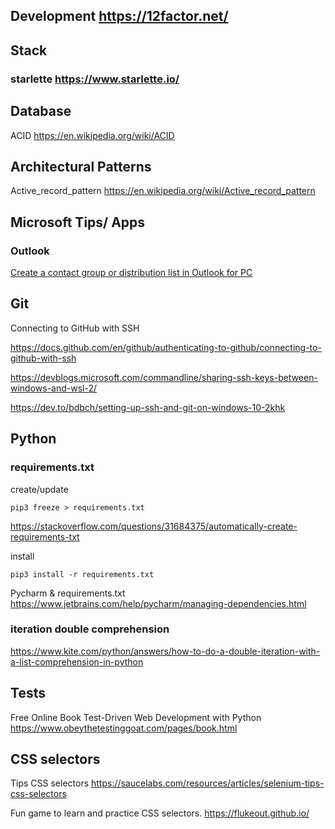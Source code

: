 ## Development https://12factor.net/

## Stack

### starlette https://www.starlette.io/

## Database
ACID https://en.wikipedia.org/wiki/ACID

## Architectural Patterns
Active_record_pattern https://en.wikipedia.org/wiki/Active_record_pattern

## Microsoft Tips/ Apps
### Outlook

[Create a contact group or distribution list in Outlook for PC](https://support.microsoft.com/en-us/office/create-a-contact-group-or-distribution-list-in-outlook-for-pc-88ff6c60-0a1d-4b54-8c9d-9e1a71bc3023)

## Git

Connecting to GitHub with SSH

https://docs.github.com/en/github/authenticating-to-github/connecting-to-github-with-ssh

https://devblogs.microsoft.com/commandline/sharing-ssh-keys-between-windows-and-wsl-2/

https://dev.to/bdbch/setting-up-ssh-and-git-on-windows-10-2khk


## Python 
### requirements.txt

create/update
    
    pip3 freeze > requirements.txt

https://stackoverflow.com/questions/31684375/automatically-create-requirements-txt

install

    pip3 install -r requirements.txt

Pycharm & requirements.txt
https://www.jetbrains.com/help/pycharm/managing-dependencies.html


### iteration double comprehension

https://www.kite.com/python/answers/how-to-do-a-double-iteration-with-a-list-comprehension-in-python


## Tests
Free Online Book Test-Driven Web Development with Python
https://www.obeythetestinggoat.com/pages/book.html

## CSS selectors
Tips CSS selectors
https://saucelabs.com/resources/articles/selenium-tips-css-selectors

Fun game to learn and practice CSS selectors.
https://flukeout.github.io/





